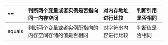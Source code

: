 | == | 判断两个变量或者实例是否指向同一内存空间 | 对内存地址进行比较 | 判断引用是否相同 |
| :--- | :--- | :--- | :--- |
| equals | 判断两个变量或者实例所指向的内存空间存储的值是否相同 | 对字符串内容进行比较 | 判断值是否相同 |



